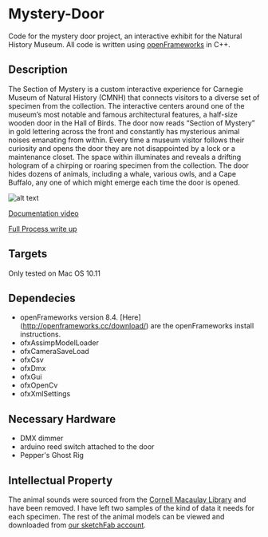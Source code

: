 # Mystery-Door
Code for the mystery door project, an interactive exhibit for the Natural History Museum. All code is written using [openFrameworks](http://openframeworks.cc/) in C++. 

## Description 

The Section of Mystery is a custom interactive experience for Carnegie Museum of Natural History (CMNH) that connects visitors to a diverse set of specimen from the collection. The interactive centers around one of the museum’s most notable and famous architectural features, a half-size wooden door in the Hall of Birds. The door now reads “Section of Mystery” in gold lettering across the front and constantly has mysterious animal noises emanating from within. Every time a museum visitor follows their curiosity and opens the door they are not disappointed by a lock or a maintenance closet. The space within illuminates and reveals a drifting hologram of a chirping or roaring specimen from the collection. The door hides dozens of animals, including a whale, various owls, and a Cape Buffalo, any one of which might emerge each time the door is opened.

![alt text](https://raw.githubusercontent.com/CMP-Studio/Mystery-Door/f55113dc089fd838d84c4b7ae7c28a61660e95c1/coverImage.jpg )

[Documentation video](https://vimeo.com/167481467) 

[Full Process write up](https://studio.carnegiemuseums.org/introducing-the-section-of-mystery-ef883d98b94f#.t13nojwoo)

## Targets

Only tested on Mac OS 10.11

## Dependecies

* openFrameworks version 8.4. [Here] (http://openframeworks.cc/download/) are the openFrameworks install instructions. 
* ofxAssimpModelLoader
* ofxCameraSaveLoad
* ofxCsv
* ofxDmx
* ofxGui
* ofxOpenCv
* ofxXmlSettings

## Necessary Hardware
* DMX dimmer
* arduino reed switch attached to the door
* Pepper's Ghost Rig

## Intellectual Property
The animal sounds were sourced from the [Cornell Macaulay Library](http://macaulaylibrary.org/) and have been removed. I have left two samples of the kind of data it needs for each specimen. The rest of the animal models can be viewed and downloaded from [our sketchFab account](https://sketchfab.com/cmp_innovation_studio/models). 

